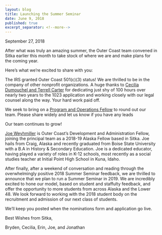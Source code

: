 ```yaml
---
layout: blog
title: Launching the Summer Seminar
date: June 9, 2018
published: true
excerpt_separator: <!--more-->
---
```


September 27, 2018

After what was truly an amazing summer, the Outer Coast team convened in Sitka earlier this month to take stock of where we are and make plans for the coming year. 

<!--more-->

Here’s what we’re excited to share with you:

The IRS granted Outer Coast 501(c)(3) status! We are thrilled to be in the company of other nonprofit organizations. A huge thanks to [Cecilia Dumouchel and Terrell Carter](http://outercoast.org/team.html) for dedicating just shy of 100 hours over nearly two years to the 1023 application and working closely with our legal counsel along the way. Your hard work paid off.

We seek to bring on a [Program and Operations Fellow](https://docs.google.com/document/d/1ij0u3bLkEfIcbJjO3EPoK1PyEGbKLrPSY9mD-T1fzew/edit) to round out our team. Please share widely and let us know if you have any leads

Our team continues to grow! 

[Joe Weyhmiller](http://outercoast.org/team.html) is Outer Coast’s Development and Administration Fellow, joining the principal team as a 2018-19 Alaska Fellow based in Sitka. Joe hails from Craig, Alaska and recently graduated from Boise State University with a B.A in History & Secondary Education. Joe is a dedicated educator, having played a variety of roles in K-12 schools, most recently as a social studies teacher at Initial Point High School in Kuna, Idaho.

After finally, after a weekend of conversation and reading through the overwhelmingly positive 2018 Summer Seminar feedback, we are thrilled to announce that we plan to run a Summer Seminar in 2019. We are incredibly excited to hone our model, based on student and staffulty feedback, and offer the opportunity to more students from across Alaska and the Lower 48. We look forward to working with the 2018 student body on the recruitment and admission of our next class of students. 

We’ll keep you posted when the nominations form and application go live.

Best Wishes from Sitka,

Bryden, Cecilia, Erin, Joe, and Jonathan
